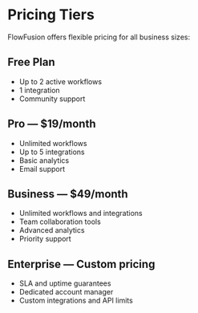 # Pricing Tiers

FlowFusion offers flexible pricing for all business sizes:

## Free Plan
- Up to 2 active workflows
- 1 integration
- Community support

## Pro — $19/month
- Unlimited workflows
- Up to 5 integrations
- Basic analytics
- Email support

## Business — $49/month
- Unlimited workflows and integrations
- Team collaboration tools
- Advanced analytics
- Priority support

## Enterprise — Custom pricing
- SLA and uptime guarantees
- Dedicated account manager
- Custom integrations and API limits
